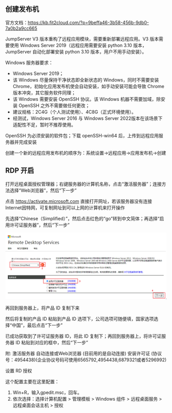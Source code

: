 ## 创建发布机

官方文档：<https://kb.fit2cloud.com/?p=9beffa46-3b58-456b-9db0-7a0b2a9cc665>

JumpServer V3 版本重构了远程应用模块，需要重新部署远程应用。V3 版本需要使用 Windows Server 2019（远程应用需要安装 python 3.10 版本，JumpServer 自动化部署安装 python 3.10 版本，用户不用手动安装）。

Windows 服务器要求：

- Windows Server 2019；
- 该 Windows 尽量保持干净状态即全新状态的 Windows，同时不需要安装 Chrome，初始化应用发布机使会自动安装，如手动安装可能会导致 Chrome 版本冲突，其它服务软件同理；
- 该 Windows 需要安装 OpenSSH 协议。该 Windows 机器不需要加域，除安装 OpenSSH 之外不需要做任何更改；
- 建议规格：2C4G（个人测试使用）、4C8G（正式环境使用）。
- 经测试，Windows Server 2016 与 Windows Server 2022版本在该场景下适配性不足，暂时不推荐使用。

OpenSSH 为必须安装的软件包；下载 openSSH-win64 后，上传到远程应用服务器并完成安装

创建一个新的远程应用发布机的顺序为：系统设置→远程应用→应用发布机→创建

## RDP 开启

打开远程桌面授权管理器；右键服务器的计算机名称，点击“激活服务器”；连接方法选择“Web浏览器”，然后“下一步”

点击 <https://activate.microsoft.com> 直接打开网址，若该服务器没有连接Internet因特网，可复制网址到可以上网的计算机来打开操作

先选择“Chinese（Simplified）”，然后点击红色的“go”转到中文简体；再选择“启用许可证服务器”，然后“下一步”

![img](./.assets/添加应用发布机/c84570098e0bd6d7c8f8981a8c92ae33.png)

再回到服务器上，将产品 ID 复制下来

然后将复制的产品 ID 粘贴到产品 ID 选项下，公司选项可随便填，国家选项选择“中国”，最后点击“下一步”

已成功获取到了许可证服务器 ID，将此 ID 复制下；再回到服务器上，将许可证服务器 ID 粘贴到对应的框中，然后“下一步”

附: 激活服务器 自动连接或Web浏览器 (目前用的是自动连接) 安装许可证 (协议号：4954438)(企业协议号码可使用6565792,4954438,6879321或者5296992)

设置 RD 授权

这个配置主要在这里配置：

1. Win+R，输入gpedit.msc，回车。
2. 依次选择：选择计算机配置 > 管理模板 > Windows 组件 > 远程桌面服务 > 远程桌面会话主机 > 授权